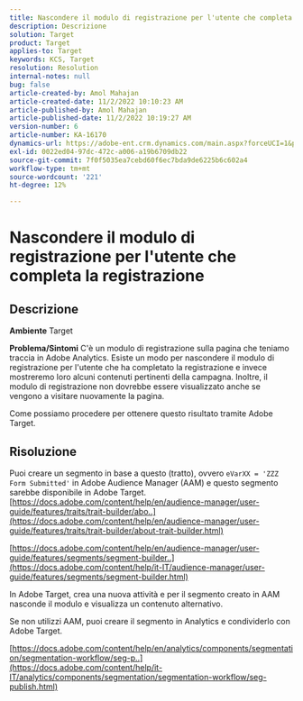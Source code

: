 ```yaml
---
title: Nascondere il modulo di registrazione per l'utente che completa la registrazione
description: Descrizione
solution: Target
product: Target
applies-to: Target
keywords: KCS, Target
resolution: Resolution
internal-notes: null
bug: false
article-created-by: Amol Mahajan
article-created-date: 11/2/2022 10:10:23 AM
article-published-by: Amol Mahajan
article-published-date: 11/2/2022 10:19:27 AM
version-number: 6
article-number: KA-16170
dynamics-url: https://adobe-ent.crm.dynamics.com/main.aspx?forceUCI=1&pagetype=entityrecord&etn=knowledgearticle&id=5ae8778f-965a-ed11-9561-6045bd006a22
exl-id: 0022ed04-97dc-472c-a006-a19b6709db22
source-git-commit: 7f0f5035ea7cebd60f6ec7bda9de6225b6c602a4
workflow-type: tm+mt
source-wordcount: '221'
ht-degree: 12%

---
```


# Nascondere il modulo di registrazione per l&#39;utente che completa la registrazione

## Descrizione

<b>Ambiente</b>
Target


<b>Problema/Sintomi</b>
C&#39;è un modulo di registrazione sulla pagina che teniamo traccia in Adobe Analytics. Esiste un modo per nascondere il modulo di registrazione per l&#39;utente che ha completato la registrazione e invece mostreremo loro alcuni contenuti pertinenti della campagna. Inoltre, il modulo di registrazione non dovrebbe essere visualizzato anche se vengono a visitare nuovamente la pagina.

Come possiamo procedere per ottenere questo risultato tramite Adobe Target.


## Risoluzione

Puoi creare un segmento in base a questo (tratto), ovvero `eVarXX = 'ZZZ Form Submitted'` in Adobe Audience Manager (AAM) e questo segmento sarebbe disponibile in Adobe Target.<br>
[https://docs.adobe.com/content/help/en/audience-manager/user-guide/features/traits/trait-builder/abo..](https://docs.adobe.com/content/help/en/audience-manager/user-guide/features/traits/trait-builder/about-trait-builder.html)

[https://docs.adobe.com/content/help/en/audience-manager/user-guide/features/segments/segment-builder..](https://docs.adobe.com/content/help/it-IT/audience-manager/user-guide/features/segments/segment-builder.html)

In Adobe Target, crea una nuova attività e per il segmento creato in AAM nasconde il modulo e visualizza un contenuto alternativo.



Se non utilizzi AAM, puoi creare il segmento in Analytics e condividerlo con Adobe Target.

[https://docs.adobe.com/content/help/en/analytics/components/segmentation/segmentation-workflow/seg-p..](https://docs.adobe.com/content/help/it-IT/analytics/components/segmentation/segmentation-workflow/seg-publish.html)
